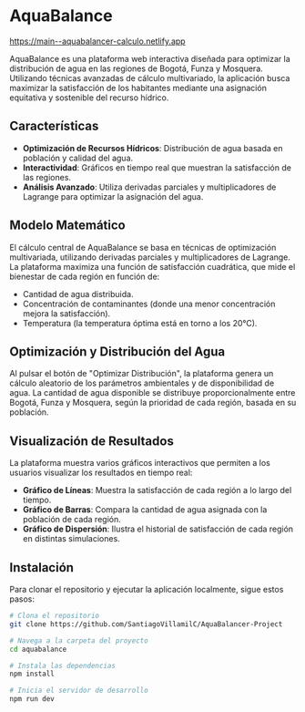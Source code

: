 # AquaBalance

https://main--aquabalancer-calculo.netlify.app

AquaBalance es una plataforma web interactiva diseñada para optimizar la distribución de agua en las regiones de Bogotá, Funza y Mosquera. Utilizando técnicas avanzadas de cálculo multivariado, la aplicación busca maximizar la satisfacción de los habitantes mediante una asignación equitativa y sostenible del recurso hídrico.

## Características
- **Optimización de Recursos Hídricos**: Distribución de agua basada en población y calidad del agua.
- **Interactividad**: Gráficos en tiempo real que muestran la satisfacción de las regiones.
- **Análisis Avanzado**: Utiliza derivadas parciales y multiplicadores de Lagrange para optimizar la asignación del agua.

## Modelo Matemático
El cálculo central de AquaBalance se basa en técnicas de optimización multivariada, utilizando derivadas parciales y multiplicadores de Lagrange. La plataforma maximiza una función de satisfacción cuadrática, que mide el bienestar de cada región en función de:
- Cantidad de agua distribuida.
- Concentración de contaminantes (donde una menor concentración mejora la satisfacción).
- Temperatura (la temperatura óptima está en torno a los 20°C).

## Optimización y Distribución del Agua
Al pulsar el botón de "Optimizar Distribución", la plataforma genera un cálculo aleatorio de los parámetros ambientales y de disponibilidad de agua. La cantidad de agua disponible se distribuye proporcionalmente entre Bogotá, Funza y Mosquera, según la prioridad de cada región, basada en su población.

## Visualización de Resultados
La plataforma muestra varios gráficos interactivos que permiten a los usuarios visualizar los resultados en tiempo real:
- **Gráfico de Líneas**: Muestra la satisfacción de cada región a lo largo del tiempo.
- **Gráfico de Barras**: Compara la cantidad de agua asignada con la población de cada región.
- **Gráfico de Dispersión**: Ilustra el historial de satisfacción de cada región en distintas simulaciones.

## Instalación

Para clonar el repositorio y ejecutar la aplicación localmente, sigue estos pasos:

```bash
# Clona el repositorio
git clone https://github.com/SantiagoVillamilC/AquaBalancer-Project

# Navega a la carpeta del proyecto
cd aquabalance

# Instala las dependencias
npm install

# Inicia el servidor de desarrollo
npm run dev